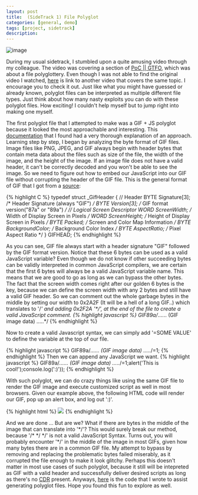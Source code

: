 ```yaml
---
layout: post
title:  (SideTrack 1) File Polyglot
categories: [general, demo]
tags: [project, sidetrack]
description:
---
```

![image](http://illusion-investigation.weebly.com/uploads/2/4/2/2/24222135/6476083.jpg?306)

During my usual sidetrack, I stumbled upon a quite amusing video through my colleague. 
The video was covering a section of [PoC || GTFO](https://nostarch.com/gtfo), which 
was about a file polyglottery. Even though I was not able to find the original video I watched, [here](https://www.youtube.com/watch?time_continue=1166&v=fdKPnsWp9ho) is link to another video that covers the same topic. I encourage you to check it out. Just like what you might have guessed or already known, 
polyglot files can be interpreted as multiple different file types. Just think about how many nasty exploits you can do with these polyglot files. How exciting! I couldn't 
help myself but to jump right into making one myself. 

The first polyglot file that I attempted to make was a GIF + JS polyglot because it looked the most approachable and interesting. This [documentation](https://stegosploit.info/) that I found had a very thorough explanation of an approach. Learning step by step, I began by analyzing the byte format of GIF files. Image files 
like PNG, JPEG, and GIF always begin with header bytes that contain meta data about 
the files such as size of the file, the width of the image, and the height of the image. If an image file does not have a valid header, it can't be correctly decoded and you won't be able to see the image. So we need to figure out how to embed our JavaScript into our GIF file without corrupting the header of the GIF file. This is 
the general format of GIF that I got from a [source](https://www.fileformat.info/format/gif/egff.htm):

{% highlight C %}
typedef struct _GifHeader
{
  // Header
  BYTE Signature[3];     /* Header Signature (always "GIF") */
  BYTE Version[3];       /* GIF format version("87a" or "89a") */
  // Logical Screen Descriptor
  WORD ScreenWidth;      /* Width of Display Screen in Pixels */
  WORD ScreenHeight;     /* Height of Display Screen in Pixels */
  BYTE Packed;           /* Screen and Color Map Information */
  BYTE BackgroundColor;  /* Background Color Index */
  BYTE AspectRatio;      /* Pixel Aspect Ratio */
} GIFHEAD;
{% endhighlight %}

As you can see, GIF file always start with a header signature "GIF" followed by 
the GIF format version. Notice that these 6 bytes can be used as a valid JavaScript 
variable? Even though we do not know if other succeeding bytes can be validly interpreted in common JavaScript compilers, we are certain that the first 6 bytes 
will always be a valid JavaScript variable name. This means that we are good to go 
as long as we can bypass the other bytes. The fact that the screen width comes right 
after our golden 6 bytes is the key, because we can define the screen width with any 
2 bytes and still have a valid GIF header. So we can comment out the whole garbage 
bytes in the middle by setting our width to 0x2A2F (It will be a hell of a long GIF..) which translates to '/*' and 
adding 0x2F2A '\*/',  at the end of the file to create a valid JavaScript comment.
{% highlight javascript %}
    GIF89a/*...... (GIF image data) .....*/
{% endhighlight %}

Now to create a valid Javascript syntax, we can simply add '=SOME VALUE' to 
define the variable at the top of our file.

{% highlight javascript %}
    GIF89a/*...... (GIF image data) .....*/=1;
{% endhighlight %}
Then we can append any JavaScript we want.
{% highlight javascript %}
    GIF89a/*...... (GIF image data) .....*/=1;alert('This is cool!');console.log(':)'));
{% endhighlight %}

With such polyglot, we can do crazy things like using the same GIF file to render the GIF image and execute customized script as well in most browsers. Given our example above, the 
following HTML code will render our GIF, pop up an alert box, and log out ':)'.

{% highlight html %}
    <html>
        <body>
            <img src="giphy.gif">
            <script src="giphy.gif"></script>
        </body>
    </html>
{% endhighlight %}

And we are done ... But are we? What if there are bytes in the middle of the image that 
can translate into '\*/'? This would surely break our method, because '/\* \*/ \*/' is not a valid JavaScript Syntax. Turns out, you will probably encounter '*/' in the 
middle of the image in most GIFs, given how many bytes there are in a common GIF file. 
My attempt to bypass by removing and replacing the problematic bytes failed miserably, 
as it corrupted the file enough to make it look glitchy. Perhaps this doesn't matter in most use cases of such polyglot, because it still will be intepreted as GIF with a valid header and successfully deliver desired scripts as long as there's no [CDR](https://en.wikipedia.org/wiki/Content_Disarm_%26_Reconstruction) present. Anyways, [here](https://github.com/RyanJeon/Polyglot) is the code that I wrote to assist generating polyglot files. Hope you found 
this fun to explore as well.
